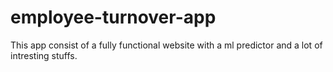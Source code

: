 # employee-turnover-app
This app consist of a fully functional website with a ml predictor and a lot of intresting stuffs.
